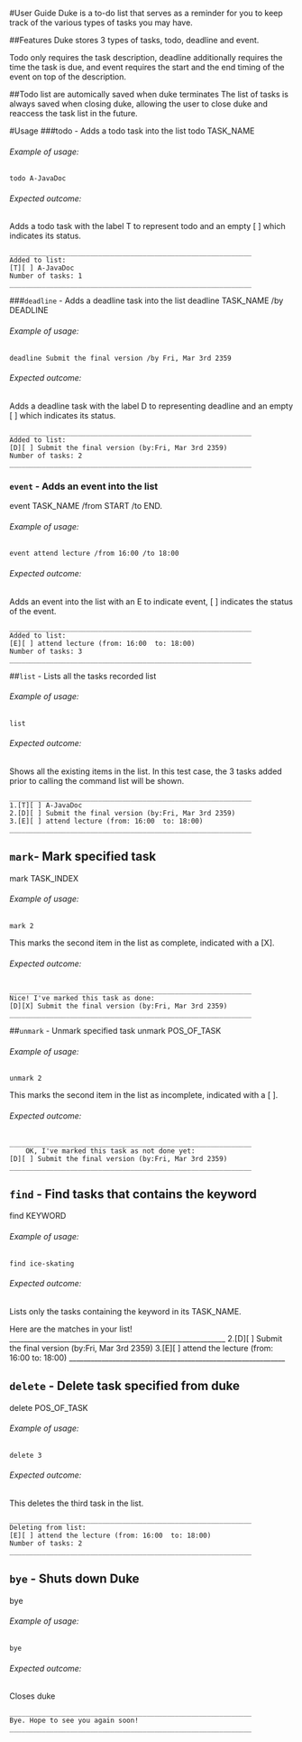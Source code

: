#User Guide
Duke is a to-do list that serves as a reminder for you to keep track of the various types of tasks you may have.

##Features
Duke stores 3 types of tasks, todo, deadline and event.

Todo only requires the task description, deadline additionally requires the time the task is due, and event requires the start and the end timing of the event on top of the description.

##Todo list are automically saved when duke terminates
The list of tasks is always saved when closing duke, allowing the user to close duke and reaccess the task list in the future.

#Usage
###todo - Adds a todo task into the list
todo TASK_NAME

###### Example of usage:

`todo A-JavaDoc`

###### Expected outcome:

Adds a todo task with the label T to represent todo and an empty [ ] which indicates its status.

    ____________________________________________________________
    Added to list:
    [T][ ] A-JavaDoc
    Number of tasks: 1
    ____________________________________________________________


###`deadline` - Adds a deadline task into the list
deadline TASK_NAME /by DEADLINE

###### Example of usage:

`deadline Submit the final version /by Fri, Mar 3rd 2359`

###### Expected outcome:

Adds a deadline task with the label D to representing deadline and an empty [ ] which indicates its status.

    ____________________________________________________________
    Added to list:
    [D][ ] Submit the final version (by:Fri, Mar 3rd 2359)
    Number of tasks: 2
    ____________________________________________________________
### `event` - Adds an event into the list
event TASK_NAME /from START /to END.

###### Example of usage:

`event attend lecture /from 16:00 /to 18:00`

###### Expected outcome:

Adds an event into the list with an E to indicate event, [ ] indicates the status of the event.

    ____________________________________________________________
    Added to list:
    [E][ ] attend lecture (from: 16:00  to: 18:00)
    Number of tasks: 3
    ____________________________________________________________

##`list` - Lists all the tasks recorded
list

###### Example of usage:

`list`

###### Expected outcome:

Shows all the existing items in the list. In this test case, the 3 tasks added prior to calling the command list will be shown.

    ____________________________________________________________
    1.[T][ ] A-JavaDoc
    2.[D][ ] Submit the final version (by:Fri, Mar 3rd 2359)
    3.[E][ ] attend lecture (from: 16:00  to: 18:00)
    ____________________________________________________________
## `mark`- Mark specified task
mark TASK_INDEX

###### Example of usage:

`mark 2`

This marks the second item in the list as complete, indicated with a [X].

###### Expected outcome:

    ____________________________________________________________
    Nice! I've marked this task as done:
    [D][X] Submit the final version (by:Fri, Mar 3rd 2359)
    ____________________________________________________________
##`unmark` - Unmark specified task
unmark POS_OF_TASK

###### Example of usage:

`unmark 2`

This marks the second item in the list as incomplete, indicated with a [ ].

###### Expected outcome:

    ____________________________________________________________
        OK, I've marked this task as not done yet:
    [D][ ] Submit the final version (by:Fri, Mar 3rd 2359)
    ____________________________________________________________
## `find` - Find tasks that contains the keyword
find KEYWORD

###### Example of usage:

`find ice-skating`

###### Expected outcome:

Lists only the tasks containing the keyword in its TASK_NAME.

Here are the matches in your list!
    ____________________________________________________________
    2.[D][ ] Submit the final version (by:Fri, Mar 3rd 2359)
    3.[E][ ] attend the lecture (from: 16:00  to: 18:00)
    ____________________________________________________________
## `delete` - Delete task specified from duke
delete POS_OF_TASK

###### Example of usage:

`delete 3`

###### Expected outcome:

This deletes the third task in the list.

    ____________________________________________________________
    Deleting from list:
    [E][ ] attend the lecture (from: 16:00  to: 18:00)
    Number of tasks: 2
    ____________________________________________________________
## `bye` - Shuts down Duke
bye

###### Example of usage:

`bye`

###### Expected outcome:

Closes duke

    ____________________________________________________________
    Bye. Hope to see you again soon!
    ____________________________________________________________
